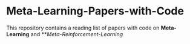 # Meta-Learning-Papers-with-Code
This repository contains a reading list of papers with code on **Meta-Learning** and ***Meta-Reinforcement-Learning*
